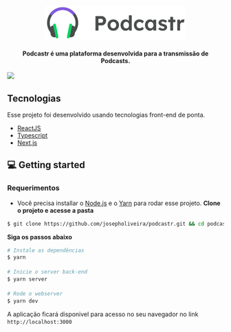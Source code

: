 <div align="center">
  <img src="https://github.com/Verdant31/Podcastr/blob/main/public/logo.svg" alt="Podcastr logo">
</div>

<h4 align="center">
  Podcastr é uma plataforma desenvolvida para a transmissão de Podcasts.
</h4>

<p align "center">
  <img src= "https://github.com/Verdant31/Podcastr/blob/main/public/podcastr.svg">
 </p>

## Tecnologias

Esse projeto foi desenvolvido usando tecnologias front-end de ponta.

- [ReactJS](https://reactjs.org/)
- [Typescript](https://www.typescriptlang.org/)
- [Next.js](https://nextjs.org/)

## 💻 Getting started

### Requerimentos

- Você precisa installar o [Node.js](https://nodejs.org/en/download/) e o [Yarn](https://yarnpkg.com/) para rodar esse projeto.
**Clone o projeto e acesse a pasta**

```bash
$ git clone https://github.com/josepholiveira/podcastr.git && cd podcastr
```

**Siga os passos abaixo**

```bash
# Instale as dependências
$ yarn

# Inicie o server back-end
$ yarn server

# Rode o webserver
$ yarn dev
```

A aplicação ficará disponivel para acesso no seu navegador no link `http://localhost:3000`


